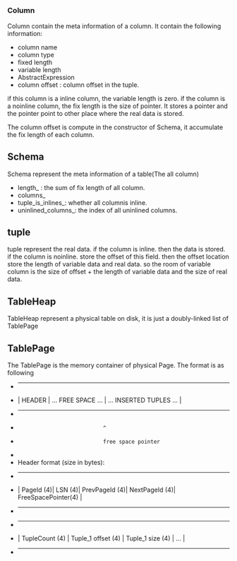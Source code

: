 ##

### Column

Column contain the meta information of a column. It contain the following information:

- column name
- column type
- fixed length
- variable length
- AbstractExpression
- column offset : column offset in the tuple.

if this column is a inline column, the variable length is zero.
if the column is a noinline column, the fix length is the size of pointer.
It stores a pointer and the pointer point to other place where the real data is stored.

The column offset is compute in the constructor of Schema, it accumulate the fix length of each column.

## Schema

Schema represent the meta information of a table(The all column)

- length_ : the sum of fix length of all column.
- columns_ 
- tuple_is_inlines_: whether all columnis inline.
- uninlined_columns_: the index of all uninlined columns.


## tuple

tuple represent the real data.
if the column is inline. then the data is stored.
if the column is noinline. store the offset of this field. then the offset location store the length of variable data and real data. so the room of variable column is the size of offset + the length of variable data and the size of real data.


## TableHeap

TableHeap represent a physical table on disk, it is just a doubly-linked list of TablePage

## TablePage

The TablePage is the memory container of physical Page.
The format is as following


 *  ---------------------------------------------------------
 *  | HEADER | ... FREE SPACE ... | ... INSERTED TUPLES ... |
 *  ---------------------------------------------------------
 *                                ^
 *                                free space pointer
 *
 *  Header format (size in bytes):
 *  ----------------------------------------------------------------------------
 *  | PageId (4)| LSN (4)| PrevPageId (4)| NextPageId (4)| FreeSpacePointer(4) |
 *  ----------------------------------------------------------------------------
 *  ----------------------------------------------------------------
 *  | TupleCount (4) | Tuple_1 offset (4) | Tuple_1 size (4) | ... |
 *  ----------------------------------------------------------------


